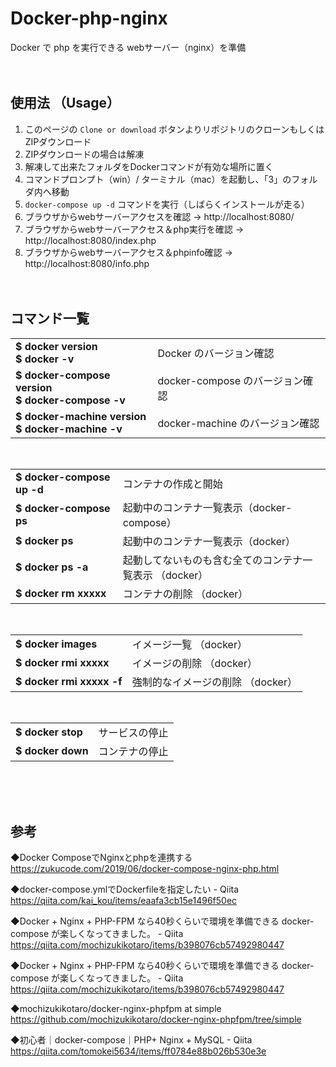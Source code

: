 # Docker-php-nginx
Docker で php を実行できる webサーバー（nginx）を準備
<br><br><br>



## 使用法 （Usage）

1. このページの `Clone or download` ボタンよりリポジトリのクローンもしくはZIPダウンロード
2. ZIPダウンロードの場合は解凍
3. 解凍して出来たフォルダをDockerコマンドが有効な場所に置く
4. コマンドプロンプト（win）/ ターミナル（mac）を起動し、「3」のフォルダ内へ移動
5. `docker-compose up -d` コマンドを実行（しばらくインストールが走る）
6. ブラウザからwebサーバーアクセスを確認 → http://localhost:8080/
7. ブラウザからwebサーバーアクセス＆php実行を確認 → http://localhost:8080/index.php
8. ブラウザからwebサーバーアクセス＆phpinfo確認 → http://localhost:8080/info.php
<br><br><br>



## コマンド一覧

<table>
 <tr>
 	<td><b>$ docker version<br>$ docker -v</b></td>
  <td>Docker のバージョン確認</td>
 </tr>
 <tr>
  <td><b>$ docker-compose version<br>$ docker-compose -v</b></td>
  <td>docker-compose のバージョン確認</td>
 </tr>
 <tr>
  <td><b>$ docker-machine version<br>$ docker-machine -v</b></td>
  <td>docker-machine のバージョン確認</td>
</tr>
</table>  
<br>


<table>
<tr>
  <td><b>$ docker-compose up -d</b></td>
  <td>コンテナの作成と開始</td>
 </tr>
 <tr>
  <td><b>$ docker-compose ps</b></td>
  <td>起動中のコンテナ一覧表示（docker-compose）</td>
 </tr>
 <tr>
  <td><b>$ docker ps</b></td>
  <td>起動中のコンテナ一覧表示（docker）</td>
 </tr>
 <tr>
  <td><b>$ docker ps -a</b></td>
  <td>起動してないものも含む全てのコンテナ一覧表示 （docker）</td>
 </tr>
 <tr>
  <td><b>$ docker rm xxxxx</b></td>
  <td>コンテナの削除 （docker）</td>
 </tr>
</table>  
<br>


<table>
<tr>
  <td><b>$ docker images</b></td>
  <td>イメージ一覧 （docker）</td>
 </tr>
 <tr>
  <td><b>$ docker rmi xxxxx</b></td>
  <td>イメージの削除 （docker）</td>
 </tr>
 <tr>
  <td><b>$ docker rmi xxxxx -f</b></td>
  <td>強制的なイメージの削除 （docker）</td>
 </tr>
</table>  
<br>


<table>
<tr>
  <td><b>$ docker stop</b></td>
  <td>サービスの停止</td>
 </tr>
 <tr>
  <td><b>$ docker down</b></td>
  <td>コンテナの停止</td>
 </tr>
</table>  
<br><br><br>




## 参考
◆Docker ComposeでNginxとphpを連携する  
https://zukucode.com/2019/06/docker-compose-nginx-php.html  

◆docker-compose.ymlでDockerfileを指定したい - Qiita  
https://qiita.com/kai_kou/items/eaafa3cb15e1496f50ec  

◆Docker + Nginx + PHP-FPM なら40秒くらいで環境を準備できる docker-compose が楽しくなってきました。 - Qiita  
https://qiita.com/mochizukikotaro/items/b398076cb57492980447  

◆Docker + Nginx + PHP-FPM なら40秒くらいで環境を準備できる docker-compose が楽しくなってきました。 - Qiita  
https://qiita.com/mochizukikotaro/items/b398076cb57492980447  

◆mochizukikotaro/docker-nginx-phpfpm at simple  
https://github.com/mochizukikotaro/docker-nginx-phpfpm/tree/simple  

◆初心者｜docker-compose｜PHP+ Nginx + MySQL - Qiita  
https://qiita.com/tomokei5634/items/ff0784e88b026b530e3e  

